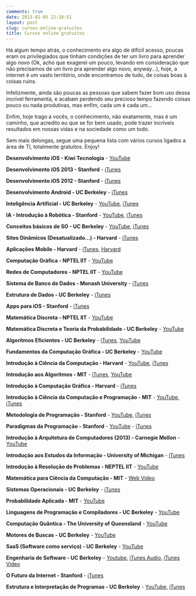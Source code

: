 ```yaml
---
comments: true
date: 2013-02-05 22:18:51
layout: post
slug: cursos-online-gratuitos
title: Cursos online gratuitos
---
```


Há algum tempo atrás, o conhecimento era algo de difícil acesso, poucas eram os privilegiados que tinham condições de ter um livro para aprender algo novo (Ok, acho que exagerei um pouco, levando em consideração que não precisamos de um livro pra aprender algo novo, anyway...), hoje, a internet é um vasto território, onde encontramos de tudo, de coisas boas à coisas ruins.

<!-- more -->

Infelizmente, ainda são poucas as pessoas que sabem fazer bom uso dessa incrível ferramenta, e acabam perdendo seu precioso tempo fazendo coisas pouco ou nada produtivas, mas enfim, cada um é cada um...

Enfim, hoje trago a vocês, o conhecimento, não exatamente, mas é um caminho, que acredito eu que se for bem usado, pode trazer incríveis resultados em nossas vidas e na sociedade como um todo.

Sem mais delongas, segue uma pequena lista com vários cursos ligados a área de TI, totalmente gratuitos. Enjoy!



**Desenvolvimento iOS - Kiwi Tecnologia** - [YouTube](http://www.youtube.com/user/KiwiOfficeHour)

**Desenvolvimento iOS 2013 - Stanford** - [iTunes](https://itunes.apple.com/br/course/coding-together-developing/id593208016?affId=2060416)

**Desenvolvimento iOS 2012 - Stanford** - [iTunes](https://itunes.apple.com/us/course/coding-together-apps-for-iphone/id537447071)

**Desenvolvimento Android - UC Berkeley** - [iTunes](http://itunes.apple.com/us/podcast/csse490-android-development/id409819366)

**Inteligência Artificial - UC Berkeley** - [YouTube](http://www.youtube.com/playlist?list=PLF1A9D9034225FC92&feature=plcp), [iTunes](https://itunes.apple.com/us/itunes-u/computer-science-188-001-spring/id496298636)

**IA - Introdução à Robótica - Stanford** - [YouTube](http://www.youtube.com/view_play_list?p=65CC0384A1798ADF&search_query=Artificial+Intelligence++Introduction+to+Robotics), [iTunes](http://deimos3.apple.com/WebObjects/Core.woa/Browse/itunes.stanford.edu.1614970102)

**Conceitos básicos de SO - UC Berkeley** - [YouTube](http://www.youtube.com/view_play_list?p=575B10A83982EC30), [iTunes](http://itunes.apple.com/WebObjects/MZStore.woa/wa/viewPodcast?id=461558496)

**Sites Dinâmicos (Desatualizado...) - Harvard** - [iTunes](http://itunes.apple.com/WebObjects/MZStore.woa/wa/viewPodcast?id=273114068)

**Aplicações Mobile - Harvard** - [iTunes](http://itunes.apple.com/us/podcast/harvard-extension-schools/id421031995), [Harvard](http://cs76.tv/2011/spring/)

**Computação Gráfica - NPTEL IIT** - [YouTube](http://www.youtube.com/view_play_list?p=338D19C40D6D1732)

**Redes de Computadores - NPTEL IIT** - [YouTube](http://www.youtube.com/view_play_list?p=32DBC269EF768F74)

**Sistema de Banco de Dados - Monash University** - [iTunes](http://itunes.apple.com/us/podcast/fit9003-database-systems-design/id306569364)

**Estrutura de Dados - UC Berkeley** - [iTunes](http://itunes.apple.com/WebObjects/MZStore.woa/wa/viewPodcast?id=354818491)

**Apps para iOS - Stanford** - [iTunes](http://itunes.apple.com/us/course/ipad-iphone-app-development/id495052415)

**Matemática Discreta - NPTEL IIT** - [YouTube](http://www.youtube.com/view_play_list?p=0862D1A947252D20)

**Matemática Discreta e Teoria da Probabilidade - UC Berkeley** - [YouTube](http://www.youtube.com/course?list=EC1A2EBAC4283FE3EA)

**Algoritmos Eficientes - UC Berkeley** - [iTunes](http://itunes.apple.com/WebObjects/MZStore.woa/wa/viewPodcast?id=496893325), [YouTube](http://www.youtube.com/view_play_list?p=ECFA7F9DF3120C47E5)

**Fundamentos da Computação Gráfica - UC Berkeley** - [YouTube](http://www.youtube.com/playlist?list=PL-XXv-cvA_iBifi0GQVF1R9M_QBWw3xgG)

**Introdução à Ciência da Computação - Harvard** - [YouTube](http://www.youtube.com/course?list=ECF8A834F810575A94), [iTunes](http://itunes.apple.com/us/course/intro-to-computer-science/id529181544)

**Introdução aos Algoritmos - MIT** - [iTunes](https://itunes.apple.com/us/itunes-u/introduction-to-algorithms/id341597754?mt=10), [YouTube](http://www.youtube.com/watch?v=JPyuH4qXLZ0)

**Introdução à Computação Gráfica - Harvard** - [iTunes](https://itunes.apple.com/us/itunes-u/csci-e-234-introduction-to/id429428034)

**Introdução à Ciência da Computação e Programação - MIT** - [YouTube](http://www.youtube.com/view_play_list?p=4C4720A6F225E074&search_query=Introduction+to+Computer+Science%3A+Programming+Abstractions), [iTunes](http://deimos3.apple.com/WebObjects/Core.woa/Browse/mit.edu.2394447485.02394447490)

**Metodologia de Programação - Stanford** - [YouTube](http://www.youtube.com/watch?v=KkMDCCdjyW8), [iTunes](http://deimos3.apple.com/WebObjects/Core.woa/Browse/itunes.stanford.edu.1615329425.01615329428)

**Paradigmas da Programação - Stanford** - [YouTube](http://www.youtube.com/watch?v=Ps8jOj7diA0) - [iTunes](http://deimos3.apple.com/WebObjects/Core.woa/Browse/itunes.stanford.edu.1617348114)

**Introdução à Arquitetura de Computadores (2013) - Carnegie Mellon** - [YouTube](https://www.youtube.com/playlist?list=PL5PHm2jkkXmidJOd59REog9jDnPDTG6IJ)

**Introdução aos Estudos da Informação - University of Michigan** - [iTunes](https://itunes.apple.com/us/course/introduction-to-information/id571945511)

**Introdução à Resolução de Problemas - NEPTEL IIT** - [YouTube](http://www.youtube.com/view_play_list?p=94CA590D7781A9B9)

**Matemática para Ciência da Computação - MIT** - [Web Video](http://ocw.mit.edu/courses/electrical-engineering-and-computer-science/6-042j-mathematics-for-computer-science-fall-2010/video-lectures/)

**Sistemas Operacionais - UC Berkeley** - [iTunes](http://deimos3.apple.com/WebObjects/Core.woa/Browse/berkeley.edu.1622384617)

**Probabilidade Aplicada - MIT** - [YouTube](http://www.youtube.com/watch?v=j9WZyLZCBzs&list=ECUl4u3cNGP61MdtwGTqZA0MreSaDybji8)

**Linguagens de Programação e Compiladores - UC Berkeley** - [YouTube](http://www.youtube.com/course?list=PL03D59E2ECDDA66DF&category_name=University%2FEngineering%2FComputer%2520Science%2FProgramming%2520Languages&feature=edu)

**Computação Quântica - The University of Queensland** - [YouTube](http://www.youtube.com/user/mnielsencourses#grid/user/1826E60FD05B44E4)

**Motores de Buscas - UC Berkeley** - [YouTube](http://www.youtube.com/view_play_list?p=1777A89066B1D71D)

**SaaS (Software como serviço) - UC Berkeley** - [YouTube](http://www.youtube.com/course?list=EC-XXv-cvA_iDTKE56ZRv92RJNnLmy2aZh)

**Engenharia de Software - UC Berkeley** - [Youtube](http://www.youtube.com/view_play_list?p=93A1C8DCB4C64AB7), [iTunes Audio](http://itunes.apple.com/WebObjects/MZStore.woa/wa/viewPodcast?id=496110741), [iTunes Video](http://itunes.apple.com/WebObjects/MZStore.woa/wa/viewPodcast?id=496110737)

**O Futuro da Internet - Stanford** - [iTunes](http://deimos.apple.com/WebObjects/Core.woa/Browse/itunes.stanford.edu.1326809162.01326809166)

**Estrutura e Interpretação de Programas - UC Berkeley** - [YouTube](http://www.youtube.com/watch?v=GAHA0nJv8EA), [iTunes](http://deimos3.apple.com/WebObjects/Core.woa/Browse/berkeley.edu.1621506930)


